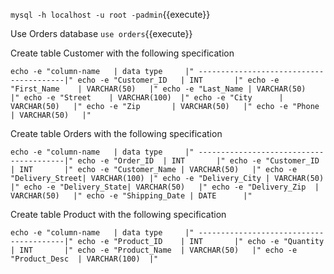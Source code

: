 
`mysql -h localhost -u root -padmin`{{execute}}

Use Orders database `use orders`{{execute}}

Create table Customer with the following specification 

`echo -e "column-name 	| data type 	|"
----------------------------------------|"
 echo -e "Customer_ID	| INT		|"
 echo -e "First_Name	| VARCHAR(50)	|"
 echo -e "Last_Name	| VARCHAR(50)	|"
 echo -e "Street	| VARCHAR(100)	|"
 echo -e "City		| VARCHAR(50)	|"
 echo -e "Zip		| VARCHAR(50)	|"
 echo -e "Phone		| VARCHAR(50)	|"
`

Create table Orders with the following specification 

`echo -e "column-name 	| data type 	|"
----------------------------------------|"
 echo -e "Order_ID	| INT		|"
 echo -e "Customer_ID	| INT		|"
 echo -e "Customer_Name	| VARCHAR(50)	|"
 echo -e "Delivery_Street| VARCHAR(100)	|"
 echo -e "Delivery_City	| VARCHAR(50)	|"
 echo -e "Delivery_State| VARCHAR(50)	|"
 echo -e "Delivery_Zip	| VARCHAR(50)	|"
 echo -e "Shipping_Date	| DATE		|"
`

Create table Product with the following specification 

`echo -e "column-name 	| data type 	|"
----------------------------------------|"
 echo -e "Product_ID	| INT		|"
 echo -e "Quantity	| INT		|"
 echo -e "Product_Name	| VARCHAR(50)	|"
 echo -e "Product_Desc	| VARCHAR(100)	|"
`

